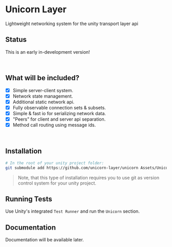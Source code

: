 # Unicorn Layer
Lightweight networking system for the unity transport layer api

## Status
This is an early in-development version!

<br/>



## What will be included?
+ [x] Simple server-client system.
+ [x] Network state management.
+ [x] Additional static network api.
+ [x] Fully observable connection sets &amp; subsets.
+ [x] Simple & fast io for serializing network data.
+ [x] "Peers" for client and server api separation.
+ [x] Method call routing using message ids.

<br/>



## Installation
```bash
# In the root of your unity project folder:
git submodule add https://github.com/unicorn-layer/unicorn Assets/Unicorn
```
> Note, that this type of installation requires you to use git as version control system for your unity project.

## Running Tests
Use Unity's integrated `Test Runner` and run the `Unicorn` section.

## Documentation
Documentation will be available later.
